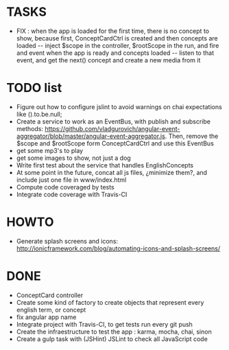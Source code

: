 # TASKS
- FIX : when the app is loaded for the first time, there is no concept to show, because first, ConceptCardCtrl is created and then concepts are loaded
-- inject $scope in the controller, $rootScope in the run, and fire and event when the app is ready and concepts loaded
-- listen to that event, and get the next() concept and create a new media from it

# TODO list
- Figure out how to configure jslint to avoid warnings on chai expectations like ().to.be.null;
- Create a service to work as an EventBus, with publish and subscribe methods: https://github.com/vladgurovich/angular-event-aggregator/blob/master/angular-event-aggregator.js. Then, remove the $scope and $rootScope form ConceptCardCtrl and use this EventBus
- get some mp3's to play
- get some images to show, not just a dog
- Write first test about the service that handles EnglishConcepts
- At some point in the future, concat all js files, ¿minimize them?, and include just one file in www/index.html
- Compute code coveraged by tests
- Integrate code coverage with Travis-CI

# HOWTO
- Generate splash screens and icons: http://ionicframework.com/blog/automating-icons-and-splash-screens/

# DONE
+ ConceptCard controller
+ Create some kind of factory to create objects that represent every english term, or concept
+ fix angular app name
+ Integrate project with Travis-CI, to get tests run every git push
+ Create the infraestructure to test the app : karma, mocha, chai, sinon
+ Create a gulp task with (JSHint) JSLint to check all JavaScript code

